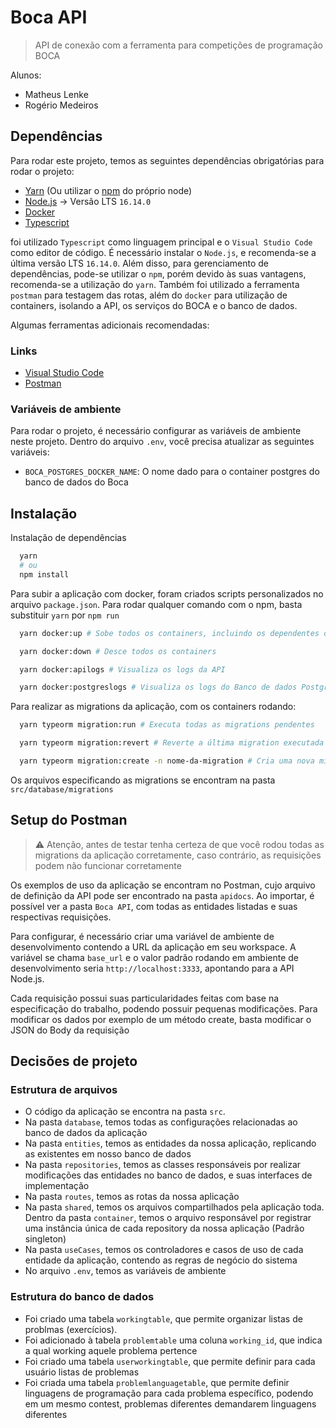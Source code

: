 # Boca API

> API de conexão com a ferramenta para competições de programação BOCA

Alunos:

- Matheus Lenke
- Rogério Medeiros

## Dependências

Para rodar este projeto, temos as seguintes dependências obrigatórias para rodar o projeto:

- [Yarn](https://yarnpkg.com/) (Ou utilizar o [npm](https://www.npmjs.com/) do próprio node)
- [Node.js](https://nodejs.org/en/) -> Versão LTS `16.14.0`
- [Docker](https://www.docker.com/)
- [Typescript](https://www.typescriptlang.org/)

foi utilizado `Typescript` como linguagem principal e o `Visual Studio Code` como editor de código. É necessário instalar o `Node.js`, e recomenda-se a última versão LTS `16.14.0`.
Além disso, para gerenciamento de dependências, pode-se utilizar o `npm`, porém devido às suas vantagens, recomenda-se a utilização do `yarn`.
Também foi utilizado a ferramenta `postman` para testagem das rotas, além do `docker` para utilização de containers, isolando a API, os serviços do BOCA e o banco de dados.

Algumas ferramentas adicionais recomendadas:

### Links

- [Visual Studio Code](https://code.visualstudio.com/)
- [Postman](https://www.postman.com/)

### Variáveis de ambiente

Para rodar o projeto, é necessário configurar as variáveis de ambiente neste projeto. Dentro do arquivo `.env`, você precisa atualizar as seguintes variáveis:

- `BOCA_POSTGRES_DOCKER_NAME`: O nome dado para o container postgres do banco de dados do Boca

## Instalação

Instalação de dependências

```sh
  yarn
  # ou
  npm install
```

Para subir a aplicação com docker, foram criados scripts personalizados no arquivo `package.json`. Para rodar qualquer comando com o npm, basta substituir `yarn` por `npm run`

```sh
  yarn docker:up # Sobe todos os containers, incluindo os dependentes do Boca

  yarn docker:down # Desce todos os containers

  yarn docker:apilogs # Visualiza os logs da API

  yarn docker:postgreslogs # Visualiza os logs do Banco de dados Postgres
```

Para realizar as migrations da aplicação, com os containers rodando:

```sh
  yarn typeorm migration:run # Executa todas as migrations pendentes

  yarn typeorm migration:revert # Reverte a última migration executada

  yarn typeorm migration:create -n nome-da-migration # Cria uma nova migration
```

Os arquivos especificando as migrations se encontram na pasta `src/database/migrations`

## Setup do Postman

> ⚠️ Atenção, antes de testar tenha certeza de que você rodou todas as migrations da aplicação corretamente, caso contrário, as requisições podem não funcionar corretamente

Os exemplos de uso da aplicação se encontram no Postman, cujo arquivo de definição da API pode ser encontrado na pasta `apidocs`. Ao importar, é possível ver a pasta `Boca API`, com todas as entidades listadas e suas respectivas requisições.

Para configurar, é necessário criar uma variável de ambiente de desenvolvimento contendo a URL da aplicação em seu workspace. A variável se chama `base_url` e o valor padrão rodando em ambiente de desenvolvimento seria `http://localhost:3333`, apontando para a API Node.js.

Cada requisição possui suas particularidades feitas com base na especificação do trabalho, podendo possuir pequenas modificações. Para modificar os dados por exemplo de um método create, basta modificar o JSON do Body da requisição

## Decisões de projeto

### Estrutura de arquivos

- O código da aplicação se encontra na pasta `src`.
- Na pasta `database`, temos todas as configurações relacionadas ao banco de dados da aplicação
- Na pasta `entities`, temos as entidades da nossa aplicação, replicando as existentes em nosso banco de dados
- Na pasta `repositories`, temos as classes responsáveis por realizar modificações das entidades no banco de dados, e suas interfaces de implementação
- Na pasta `routes`, temos as rotas da nossa aplicação
- Na pasta `shared`, temos os arquivos compartilhados pela aplicação toda. Dentro da pasta `container`, temos o arquivo responsável por registrar uma instância única de cada repository da nossa aplicação (Padrão singleton)
- Na pasta `useCases`, temos os controladores e casos de uso de cada entidade da aplicação, contendo as regras de negócio do sistema
- No arquivo `.env`, temos as variáveis de ambiente

### Estrutura do banco de dados

- Foi criado uma tabela `workingtable`, que permite organizar listas de problmas (exercícios).
- Foi adicionado à tabela `problemtable` uma coluna `working_id`, que indica a qual working aquele problema pertence
- Foi criado uma tabela `userworkingtable`, que permite definir para cada usuário listas de problemas
- Foi criada uma tabela `problemlanguagetable`, que permite definir linguagens de programação para cada problema específico, podendo em um mesmo contest, problemas diferentes demandarem linguagens diferentes

